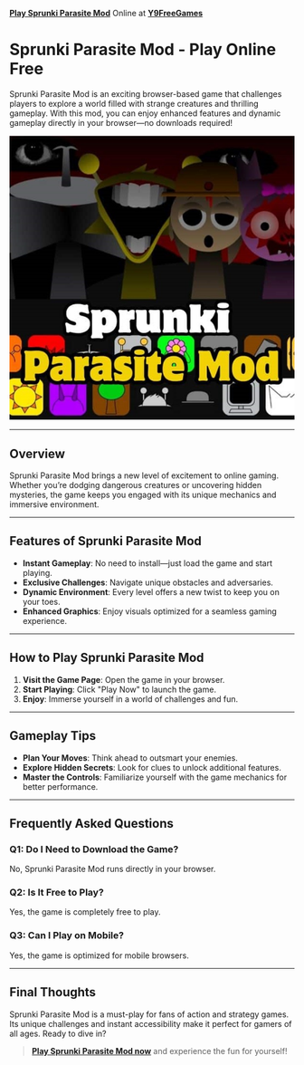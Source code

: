 **[Play Sprunki Parasite Mod](https://www.y9freegames.com/game/sprunki-parasite-mod/)** Online at **[Y9FreeGames](https://y9freegames.s3.eu-north-1.amazonaws.com/index.html)**

# Sprunki Parasite Mod - Play Online Free

Sprunki Parasite Mod is an exciting browser-based game that challenges players to explore a world filled with strange creatures and thrilling gameplay. With this mod, you can enjoy enhanced features and dynamic gameplay directly in your browser—no downloads required!

![Sprunki Parasite Mod](https://raw.githubusercontent.com/Sprunki-Parasite-Mod-Play-It-Online/.github/779718d4cef80e4df56a0b02a2ba19a484242674/Sprunki-Parasite-Mod.jpg)

---

## Overview

Sprunki Parasite Mod brings a new level of excitement to online gaming. Whether you’re dodging dangerous creatures or uncovering hidden mysteries, the game keeps you engaged with its unique mechanics and immersive environment.

---

## Features of Sprunki Parasite Mod

- **Instant Gameplay**: No need to install—just load the game and start playing.
- **Exclusive Challenges**: Navigate unique obstacles and adversaries.
- **Dynamic Environment**: Every level offers a new twist to keep you on your toes.
- **Enhanced Graphics**: Enjoy visuals optimized for a seamless gaming experience.

---

## How to Play Sprunki Parasite Mod

1. **Visit the Game Page**: Open the game in your browser.
2. **Start Playing**: Click "Play Now" to launch the game.
3. **Enjoy**: Immerse yourself in a world of challenges and fun.

---

## Gameplay Tips

- **Plan Your Moves**: Think ahead to outsmart your enemies.
- **Explore Hidden Secrets**: Look for clues to unlock additional features.
- **Master the Controls**: Familiarize yourself with the game mechanics for better performance.

---

## Frequently Asked Questions

### Q1: Do I Need to Download the Game?
No, Sprunki Parasite Mod runs directly in your browser.

### Q2: Is It Free to Play?
Yes, the game is completely free to play.

### Q3: Can I Play on Mobile?
Yes, the game is optimized for mobile browsers.

---

## Final Thoughts

Sprunki Parasite Mod is a must-play for fans of action and strategy games. Its unique challenges and instant accessibility make it perfect for gamers of all ages. Ready to dive in?

> **[Play Sprunki Parasite Mod now](https://www.y9freegames.com/game/sprunki-parasite-mod/)** and experience the fun for yourself!
